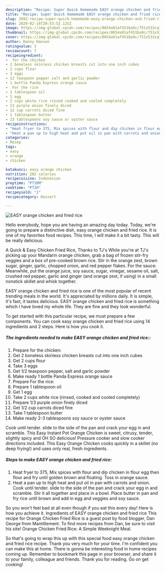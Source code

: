 ```yaml
---
description: "Recipe: Super Quick Homemade EASY orange chicken and fried rice"
title: "Recipe: Super Quick Homemade EASY orange chicken and fried rice"
slug: 2692-recipe-super-quick-homemade-easy-orange-chicken-and-fried-rice
date: 2020-02-16T20:53:53.125Z
image: https://img-global.cpcdn.com/recipes/8654a91af451ba9c/751x532cq70/easy-orange-chicken-and-fried-rice-recipe-main-photo.jpg
thumbnail: https://img-global.cpcdn.com/recipes/8654a91af451ba9c/751x532cq70/easy-orange-chicken-and-fried-rice-recipe-main-photo.jpg
cover: https://img-global.cpcdn.com/recipes/8654a91af451ba9c/751x532cq70/easy-orange-chicken-and-fried-rice-recipe-main-photo.jpg
author: Danny Hanson
ratingvalue: 3
reviewcount: 7
recipeingredient:
-  for the chicken
- 2 boneless skinless chicken breasts cut into one inch cubes
- 2 cups flour
- 3 eggs
- 12 teaspoon pepper salt and garlic powder
- 1 bottle Panda Express orange sauce
-  For the rice
- 1 tablespoon oil
- 1 egg
- 2 cups white rice rinsed cooked and cooled completely
- 13 purple onion finely diced
- 12 cup carrots diced fine
- 1 tablespoon butter
- 23 tablespoons soy sauce or oyster sauce
recipeinstructions:
- "Heat fryer to 375, Mix spices with flour and dip chicken in flour egg then flour and fry until golden brown and floating. Toss in orange sauce."
- "Heat a pan up to high heat and put oil in pan with carrots and onion. Cook until tender. slide to the side of the pan and crack your egg in and scramble. Stir it all together and place in a bowl. Place butter in pan and fry rice until brown and add in egg and veggies and soy sauce."
categories:
- Resep
tags:
- easy
- orange
- chicken

katakunci: easy orange chicken
nutrition: 202 calories
recipecuisine: Indonesian
preptime: "PT30M"
cooktime: "PT2H"
recipeyield: "2"
recipecategory: Dessert

---
```



![EASY orange chicken and fried rice](https://img-global.cpcdn.com/recipes/8654a91af451ba9c/751x532cq70/easy-orange-chicken-and-fried-rice-recipe-main-photo.jpg)

Hello everybody, hope you are having an amazing day today. Today, we're going to prepare a distinctive dish, easy orange chicken and fried rice. It is one of my favorites food recipes. This time, I will make it a bit tasty. This will be really delicious.

A Quick &amp; Easy Chicken Fried Rice, Thanks to TJ&#39;s While you&#39;re at TJ&#39;s picking up your Mandarin orange chicken, grab a bag of frozen stir-fry veggies and a box of pre-cooked brown rice. Stir in the orange zest, brown sugar, ginger, garlic, chopped onion, and red pepper flakes. For the sauce: Meanwhile, put the orange juice, soy sauce, sugar, vinegar, sesame oil, salt, crushed red pepper, garlic and ginger (and orange zest, if using) in a small nonstick skillet and whisk together.

EASY orange chicken and fried rice is one of the most popular of recent trending meals in the world. It's appreciated by millions daily. It is simple, it's fast, it tastes delicious. EASY orange chicken and fried rice is something which I have loved my whole life. They are fine and they look wonderful.


To get started with this particular recipe, we must prepare a few components. You can cook easy orange chicken and fried rice using 14 ingredients and 2 steps. Here is how you cook it.

##### The ingredients needed to make EASY orange chicken and fried rice::

1. Prepare  for the chicken:
1. Get 2 boneless skinless chicken breasts cut into one inch cubes
1. Get 2 cups flour
1. Take 3 eggs
1. Get 1/2 teaspoon pepper, salt and garlic powder
1. Make ready 1 bottle Panda Express orange sauce
1. Prepare  For the rice:
1. Prepare 1 tablespoon oil
1. Get 1 egg
1. Take 2 cups white rice (rinsed, cooked and cooled completely)
1. Prepare 1/3 purple onion finely diced
1. Get 1/2 cup carrots diced fine
1. Take 1 tablespoon butter
1. Make ready 2-3 tablespoons soy sauce or oyster sauce


Cook until tender. slide to the side of the pan and crack your egg in and scramble. This Easy Instant Pot Orange Chicken is sweet, citrusy, tender, slightly spicy and OH SO delicious! Pressure cooker and slow cooker directions included. This Easy Orange Chicken cooks quickly in a skillet (no deep frying!) and uses only real, fresh ingredients. 

##### Steps to make EASY orange chicken and fried rice:

1. Heat fryer to 375, Mix spices with flour and dip chicken in flour egg then flour and fry until golden brown and floating. Toss in orange sauce.
1. Heat a pan up to high heat and put oil in pan with carrots and onion. Cook until tender. slide to the side of the pan and crack your egg in and scramble. Stir it all together and place in a bowl. Place butter in pan and fry rice until brown and add in egg and veggies and soy sauce.


So you won&#39;t feel bad at all even though if you eat this every day! Here is how you achieve it. Ingredients of EASY orange chicken and fried rice This recipe for Orange Chicken Fried Rice is a guest post by food blogger, Dan George from Mantitlement. To find more recipes from Dan, be sure to visit his site! Orange Chicken Fried Rice: A Simple Weeknight Meal. 

So that's going to wrap this up with this special food easy orange chicken and fried rice recipe. Thank you very much for your time. I'm confident you can make this at home. There is gonna be interesting food in home recipes coming up. Remember to bookmark this page in your browser, and share it to your family, colleague and friends. Thank you for reading. Go on get cooking!
